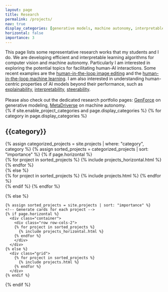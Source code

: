 ```yaml
---
layout: page
title: Research
permalink: /projects/
nav: true
display_categories: [generative models, machine autonomy, interpretable machine learning, scene understanding]
horizontal: false
importance: 3
---
```

<div>
This page lists some representative research works that my students and I do. We are developing efficient and interpretable learning algorithms for computer vision and machine autonomy. Particularly I am interested in exploring the potential topics for facilitating human-AI interactions. Some recent examples are the <a href="https://genforce.github.io/sefa/">human-in-the-loop image editing</a> and the <a href="https://decisionforce.github.io/HACO">human-in-the-loop machine learning</a>. I am also interested in understanding human-centric properties of AI models beyond their performance, such as <a href="http://cnnlocalization.csail.mit.edu/">explainability</a>, <a href="http://netdissect.csail.mit.edu/">interpretability</a>, <a href="https://genforce.github.io/higan/">steerability</a>.

<br>
<br>Please also check out the dedicated research portfolio pages: <a href="https://genforce.github.io/">GenForce</a> on generative modeling, <a href="https://metadriverse.github.io/">MetaDriverse</a> on machine autonomy. 

</div>

<div class="projects">
  {% if site.enable_project_categories and page.display_categories %}
  <!-- Display categorized projects -->
    {% for category in page.display_categories %}
      <h2 class="category">{{category}}</h2>
      {% assign categorized_projects = site.projects | where: "category", category %}
      {% assign sorted_projects = categorized_projects | sort: "importance" %}
      <!-- Generate cards for each project -->
      {% if page.horizontal %}
        <div class="container">
          <div class="row row-cols-2">
          {% for project in sorted_projects %}
            {% include projects_horizontal.html %}
          {% endfor %}
          </div>
        </div>
      {% else %}
        <div class="grid">
          {% for project in sorted_projects %}
            {% include projects.html %}
          {% endfor %}
        </div>
      {% endif %}
    {% endfor %}

  {% else %}
  <!-- Display projects without categories -->
    {% assign sorted_projects = site.projects | sort: "importance" %}
    <!-- Generate cards for each project -->
    {% if page.horizontal %}
      <div class="container">
        <div class="row row-cols-2">
        {% for project in sorted_projects %}
          {% include projects_horizontal.html %}
        {% endfor %}
        </div>
      </div>
    {% else %}
      <div class="grid">
        {% for project in sorted_projects %}
          {% include projects.html %}
        {% endfor %}
      </div>
    {% endif %}

  {% endif %}

</div>
